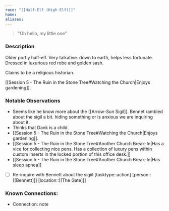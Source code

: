 ```yaml
---
race: "[[Half-Elf (High Elf)]]"
home: 
aliases:
---
```


> "Oh hello, my little one"

### Description

Older portly half-elf. Very talkative. down to earth, helps less fortunate. Dressed in luxurious red robe and golden sash.

Claims to be a religious historian.

[[Session 5 - The Ruin in the Stone Tree#Watching the Church|Enjoys gardening]].


### Notable Observations

- Seems like he know more about the [[Arrow-Sun Sigil]]. Bennet rambled about the sigil a bit. hiding something or is anxious we are inquiring about it. 
- Thinks that Dank is a child.
- [[Session 5 - The Ruin in the Stone Tree#Watching the Church|Enjoys gardening]].
- [[Session 5 - The Ruin in the Stone Tree#Another Church Break-In|Has a vice for collecting nice pens. Has a collection of luxury pens within custom inserts in the locked portion of this office desk.]]
- [[Session 5 - The Ruin in the Stone Tree#Another Church Break-In|Has sleep apnea]]

- [ ] Re-inquire with Bennett about the sigiil [tasktype::action] [person::[[Bennett]]] [location::[[The Gate]]]

### Known Connections:
- Connection: note